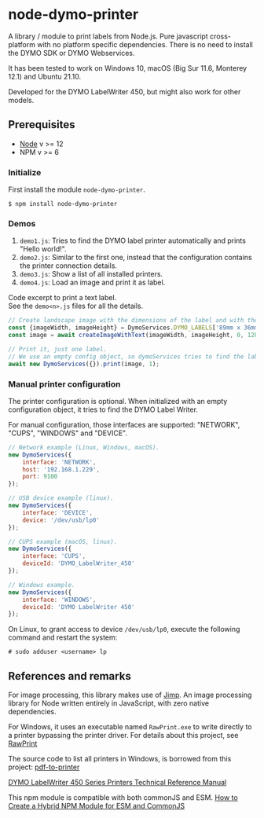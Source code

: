 # node-dymo-printer

A library / module to print labels from Node.js. Pure javascript cross-platform with no platform specific dependencies. There is no need to install
the DYMO SDK or DYMO Webservices.

It has been tested to work on Windows 10, macOS (Big Sur 11.6, Monterey 12.1) and Ubuntu 21.10.

Developed for the DYMO LabelWriter 450, but might also work for other models.

## Prerequisites ##

- [Node](https://www.nodejs.org) v >= 12
- NPM v >= 6

### Initialize

First install the module `node-dymo-printer`.

`$ npm install node-dymo-printer`

### Demos

1. `demo1.js`: Tries to find the DYMO label printer automatically and prints "Hello world!".
2. `demo2.js`: Similar to the first one, instead that the configuration contains the printer connection details.
3. `demo3.js`: Show a list of all installed printers.
4. `demo4.js`: Load an image and print it as label.

Code excerpt to print a text label. <br />
See the `demo<n>.js` files for all the details.

```Javascript
// Create landscape image with the dimensions of the label and with the text "Hello World!".
const {imageWidth, imageHeight} = DymoServices.DYMO_LABELS['89mm x 36mm'];
const image = await createImageWithText(imageWidth, imageHeight, 0, 128, 'Hello World!');

// Print it, just one label.
// We use an empty config object, so dymoServices tries to find the label printer automagically.
await new DymoServices({}).print(image, 1);
```


### Manual printer configuration

The printer configuration is optional. When initialized with an empty configuration object, it tries to find the DYMO Label Writer. 

For manual configuration, those interfaces are supported: "NETWORK", "CUPS", "WINDOWS" and "DEVICE".

```Javascript
// Network example (Linux, Windows, macOS).
new DymoServices({
    interface: 'NETWORK',
    host: '192.168.1.229',
    port: 9100
});

// USB device example (linux).
new DymoServices({
    interface: 'DEVICE',
    device: '/dev/usb/lp0'
});

// CUPS example (macOS, linux).
new DymoServices({
    interface: 'CUPS',
    deviceId: 'DYMO_LabelWriter_450'
});

// Windows example.
new DymoServices({
    interface: 'WINDOWS',
    deviceId: 'DYMO LabelWriter 450'
});
```

On Linux, to grant access to device <code>/dev/usb/lp0</code>, execute the following command and restart the system:

```
# sudo adduser <username> lp
```

## References and remarks

For image processing, this library makes use of [Jimp](https://github.com/oliver-moran/jimp). An image processing library for Node written entirely in
JavaScript, with zero native dependencies.

For Windows, it uses an executable named `RawPrint.exe` to write directly to a printer bypassing the printer driver. For details about this project,
see [RawPrint](https://github.com/frogmorecs/RawPrint)

The source code to list all printers in Windows, is borrowed from this project: [pdf-to-printer](https://github.com/artiebits/pdf-to-printer)

[DYMO LabelWriter 450 Series Printers Technical Reference Manual](https://download.dymo.com/dymo/technical-data-sheets/LW%20450%20Series%20Technical%20Reference.pdf)

This npm module is compatible with both commonJS and ESM.
[How to Create a Hybrid NPM Module for ESM and CommonJS](https://www.sensedeep.com/blog/posts/2021/how-to-create-single-source-npm-module.html)
